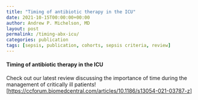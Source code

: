 ```yaml
---
title: "Timing of antibiotic therapy in the ICU"
date: 2021-10-15T00:00:00+00:00
author: Andrew P. Michelson, MD
layout: post
permalink: /timing-abx-icu/
categories: publication
tags: [sepsis, publication, cohorts, sepsis criteria, review]
---
```


#### Timing of antibiotic therapy in the ICU

Check out our latest review discussing the importance of time during the management of critically ill patients!
[https://ccforum.biomedcentral.com/articles/10.1186/s13054-021-03787-z]

